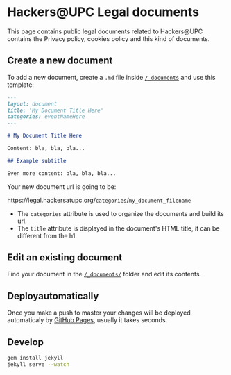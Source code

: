 # Hackers@UPC Legal documents

This page contains public legal documents related to Hackers@UPC contains the Privacy policy, cookies policy and this kind of documents.

## Create a new document

To add a new document, create a `.md` file inside [`/_documents`](/_documents) and use this template:

```md
---
layout: document
title: 'My Document Title Here'
categories: eventNameHere
---

# My Document Title Here

Content: bla, bla, bla...

## Example subtitle

Even more content: bla, bla, bla...
```

Your new document url is going to be:

https://<span></span>legal.hackersatupc.org/`categories`/`my_document_filename`

- The `categories` attribute is used to organize the documents and build its url.
- The `title` attribute is displayed in the document's HTML title, it can be different from the h1.

## Edit an existing document

Find your document in the [`/_documents/`](/_documents) folder and edit its contents.

## Deployautomatically

Once you make a push to master your changes will be deployed automaticaly by [GitHub Pages](https://pages.github.com/), usually it takes seconds.

## Develop

```bash
gem install jekyll
jekyll serve --watch
```
